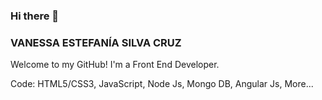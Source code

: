 ### Hi there 👋

### VANESSA ESTEFANÍA SILVA CRUZ 


Welcome to my GitHub! I'm a Front End Developer.


Code: HTML5/CSS3, JavaScript, Node Js, Mongo DB, Angular Js, More...
